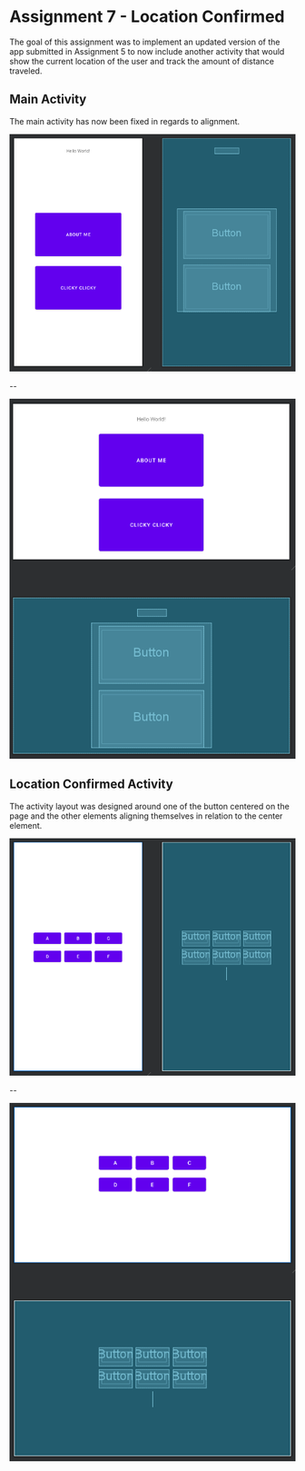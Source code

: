 # Assignment 7 - Location Confirmed

The goal of this assignment was to implement an updated version of the app
submitted in Assignment 5 to now include another activity that would show the current location of
the user and track the amount of distance traveled.

## Main Activity

The main activity has now been fixed in regards to alignment.

![Portrait Orientation](image.png)

--

![Landscape Orientation](image-1.png)

## Location Confirmed Activity

The activity layout was designed around one of the button centered on the page
and the other elements aligning themselves in relation to the center element.

![Portrait Orientation](image-2.png)

--

![Landscape Orientation](image-3.png)